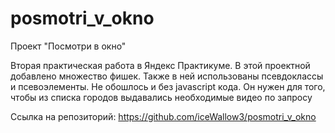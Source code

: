 # posmotri_v_okno
Проект "Посмотри в окно"


Вторая практическая работа в Яндекс Практикуме. В этой проектной добавлено множество фишек. Также в ней использованы псевдоклассы и псевоэлементы. 
Не обошлось и без javascript кода. Он нужен для того, чтобы из списка городов выдавались необходимые видео по запросу

Ссылка на репозиторий: https://github.com/iceWallow3/posmotri_v_okno
